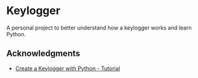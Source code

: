# Keylogger

A personal project to better understand how a keylogger works and learn Python.

## Acknowledgments

* [Create a Keylogger with Python - Tutorial](https://www.youtube.com/watch?v=TbMKwl11itQ)
